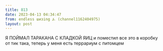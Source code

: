 ```yaml
---
title: 813
date: 2023-04-13 04:34:47
from: endless шизing ⍼ (channel1162404975)
layout: post
---
```


Я ПОЙМАЛ ТАРАКАНА С КЛАДКОЙ ЯИЦ и поместил все это в коробку от тик така, теперь у меня есть террариум с питомцем
